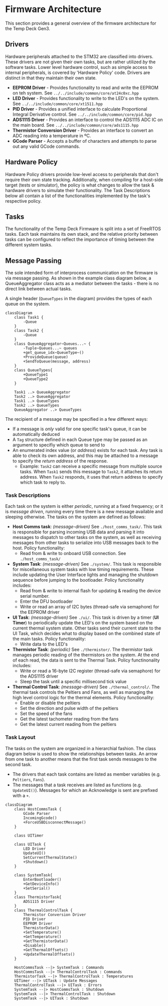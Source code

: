 # Firmware Architecture
This section provides a general overview of the firmware architecture for the Temp Deck Gen3.

## Drivers
Hardware peripherals attached to the STM32 are classified into drivers. These drivers are not given their own tasks, but are rather utilized _by_ the software tasks. Lower level hardware control, such as simple access to internal peripherals, is covered by 'Hardware Policy' code. Drivers are distinct in that they maintain their own state.

- __EEPROM Driver__ - Provides functionality to read and write the EEPROM on teh system. See `../../include/common/core/at24c0xc.hpp`
- __LED Driver__ - Provides functionality to write to the LED's on the system. See `../../include/common/core/xt1511.hpp`
- __PID Driver__ - Provides a unified interface to calculate Proportional Integral Derivative control. See `../../include/common/core/pid.hpp`
- __ADS1115 Driver__ - Provides an interface to control the ADS1115 ADC IC on the main board. See `../../include/common/core/ads1115.hpp`
- __Thermistor Conversion Driver__ - Provides an interface to convert an ADC reading into a temperature in ºC.
- __GCode Parser__ - Accepts a buffer of characters and attempts to parse out any valid GCode commands.

## Hardware Policy
Hardware Policy drivers provide low-level access to peripherals that don't require their own state tracking. Additionally, when compiling for a host-side target (tests or simulator), the policy is what changes to allow the task & hardware drivers to simulate their functionality. The Task Descriptions below all contain a list of the functionalities implemented by the task's respective policy.

## Tasks
The functionality of the Temp Deck Firmware is split into a set of FreeRTOS tasks. Each task maintains its own stack, and the relative priority between tasks can be configured to reflect the importance of timing between the different system tasks.


## Message Passing
The sole intended form of interprocess communication on the firmware is via message passing. As shown in the example class diagram below, a QueueAggregator class acts as a mediator between the tasks - there is no direct link between actual tasks.

A single header (`QueueTypes` in the diagram) provides the types of each queue on the system. 

```mermaid
classDiagram
    class Task1 {
        -Queue
    }
    class Task2 {
        -Queue
    }
    class QueueAggregator~Queues...~ {
        -Tuple~Queues...~ queues
        +get_queue_idx~QueueType~()
        +ProvideQueue(queue)
        +SendToQueue(message, address)
    }
    class QueueTypes{
        +QueueType1
        +QueueType2
    }

    Task1 ..> QueueAggregator
    Task2 ..> QueueAggregator
    Task1 ..> QueueTypes
    Task2 ..> QueueTypes
    QueueAggregator ..> QueueTypes
```

The recipient of a message may be specified in a few different ways:
- If a message is _only_ valid for one specific task's queue, it can be automatically deduced
- A `Tag` structure defined in each Queue type may be passed as an argument to specifiy which queue to send to
- An enumerated index value (or _address_) exists for each task. Any task is able to check its own address, and this may be attached to a message to specify the _return address_ of the response.
  - Example: `Task2` can receive a specific message from multiple source tasks. When `Task1` sends this message to `Task2`, it attaches its return address. When `Task2` responds, it uses that return address to specify which task to reply to.

### Task Descriptions
Each task on the system is either _periodic_, running at a fixed frequency; or it is _message driven_, running every time there is a new message available and sleeping otherwise. The tasks on the system are defined as follows:

- __Host Comms task__: _(message-driven)_ See `./host_comms_task/`. This task is responsible for parsing incoming USB data and parsing it into messages to dispatch to other tasks on the system, as well as receiving messages from other tasks to serialize into USB messages back to the host. Policy functionality:
  - Read from & write to onboard USB connection. See `./host_comms_task/`
- __System Task__: _(message-driven)_ See `./system/`. This task is responsible for miscellaneous system tasks with low timing requirements. These include updating the User Interface lights and managing the shutdown sequence before jumping to the bootloader. Policy functionality includes:
  - Read from & write to internal flash for updating & reading the device serial number. 
  - Enter the DFU bootloader
  - Write or read an array of I2C bytes (thread-safe via semaphore) for the EEPROM driver
- __UI Task__: _(message-driven)_ See `./ui/`. This task is driven by a timer (__UI Timer__) to periodically update the LED's on the system based on the current thermal system state. Other tasks send their current state to the UI Task, which decides what to display based on the combined state of the main tasks. Policy functionality:
  - Write data to the LED's
- __Thermistor Task__: _(periodic)_ See `./thermistor/`. The thermistor task manages periodic reading of the thermistors on the system. At the end of each read, the data is sent to the Thermal Task. Policy functinonality includes:
  - Write or read a 16-byte I2C register (thread-safe via semaphore) for the ADS1115 driver
  - Sleep the task until a specific millisecond tick value
- __Thermal Control Task__: _(message-driven)_ See `./thermal_control/`. The thermal task controls the Peltiers and Fans, as well as managing the high level control logic for the thermal elements. Policy functionality:
  - Enable or disable the peltiers
  - Set the direction and pulse width of the peltiers
  - Set the speed of the fans
  - Get the latest tachometer reading from the fans
  - Get the latest current reading from the peltiers

### Task Layout

The tasks on the system are organized in a hierarchial fashion. The class diagram below is used to show the relationships between tasks. An arrow from one task to another means that the first task sends messages to the second task.

- The drivers that each task contains are listed as member variables (e.g. `Peltiers`, `Fans`).
- The messages that a task receives are listed as functions (e.g. `UpdateUI()`). Messages for which an Acknowledge is sent are prefixed with a `+`.

```mermaid
classDiagram
    class HostCommsTask {
        GCode Parser
        IncomingGcode()
        +ForceUSBDisconnectMessage()
    }

    class UITimer

    class UITask {
        LED Driver
        UpdateUI()
        SetCurrentThermalState()
        +Shutdown()
    }

    class SystemTask{
        EnterBootloader()
        +GetDeviceInfo()
        +SetSerial()
    }
    class ThermistorTask{
        ADS1115 Driver
    }
    class ThermalControlTask {
        Thermistor Conversion Driver
        PID Driver
        EEPROM Driver
        ThermistorData()
        +SetTemperature()
        +GetTemperature()
        +GetThermistorData()
        +Disable()
        +GetThermalOffsets()
        +UpdateThermalOffsets()
    }

    HostCommsTask --|> SystemTask : Commands
    HostCommsTask --|> ThermalControlTask : Commands
    ThermistorTask --|> ThermalControlTask : Temperatures
    UITimer --|> UITask : Update Messages
    ThermalControlTask --|> UITask : Errors
    SystemTask --|> HostCommsTask : Shutdown
    SystemTask --|> ThermalControlTask : Shutdown
    SystemTask --|> UITask : Shutdown
```
